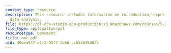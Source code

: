 ```yaml
---
content_type: resource
description: This resource includes information on introduction, experimental, and
  data analysis.
file: https://ol-ocw-studio-app-production.s3.amazonaws.com/courses/5-33-advanced-chemical-experimentation-and-instrumentation-fall-2007/d9bea947e1f295f72b66ccb5e636d836_nmr.pdf
file_type: application/pdf
resourcetype: Document
title: nmr.pdf
uid: d9bea947-e1f2-95f7-2b66-ccb5e636d836
---
```

